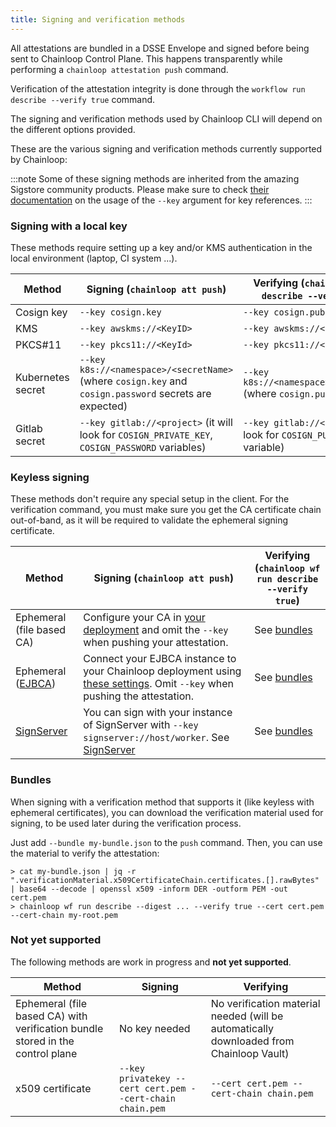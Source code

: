 ```yaml
---
title: Signing and verification methods
---
```


All attestations are bundled in a DSSE Envelope and signed before being sent to Chainloop Control Plane. This happens transparently while performing a `chainloop attestation push` command.

Verification of the attestation integrity is done through the `workflow run describe --verify true` command.

The signing and verification methods used by Chainloop CLI will depend on the different options provided.

These are the various signing and verification methods currently supported by Chainloop:

:::note
Some of these signing methods are inherited from the amazing Sigstore community products. Please make sure to check 
[their documentation](https://docs.sigstore.dev/signing/signing_with_blobs/#signing-with-a-key) on the usage of the `--key` argument for key references.
:::

### Signing with a local key
These methods require setting up a key and/or KMS authentication in the local environment (laptop, CI system ...).

| Method            | Signing (`chainloop att push`)                                                                         | Verifying (`chainloop wf run describe --verify true`)                      |
|-------------------|--------------------------------------------------------------------------------------------------------|----------------------------------------------------------------------------| 
| Cosign key        | `--key cosign.key`                                                                                     | `--key cosign.pub`                                                         |
| KMS               | `--key awskms://<KeyID>`                                                                               | `--key awskms://<KeyID>`                                                   | 
| PKCS#11           | `--key pkcs11://<KeyId>`                                                                               | `--key pkcs11://<KeyId>`                                                   |
| Kubernetes secret | `--key k8s://<namespace>/<secretName>` (where `cosign.key` and `cosign.password` secrets are expected) | `--key k8s://<namespace>/<secretName>` (where `cosign.pub` is expected)    |
| Gitlab secret     | `--key gitlab://<project>` (it will look for `COSIGN_PRIVATE_KEY`, `COSIGN_PASSWORD` variables)        | `--key gitlab://<project>` (it will look for `COSIGN_PUBLIC_KEY` variable) |

### Keyless signing
These methods don't require any special setup in the client. For the verification command, you must make sure you get the CA certificate chain out-of-band, as it will be required to validate the ephemeral signing certificate.

| Method                                                     | Signing (`chainloop att push`)                                                                                                                                                                                                                     | Verifying (`chainloop wf run describe --verify true`) |
|------------------------------------------------------------|----------------------------------------------------------------------------------------------------------------------------------------------------------------------------------------------------------------------------------------------------|-------------------------------------------------------|
| Ephemeral (file based CA)                                  | Configure your CA in [your deployment](https://github.com/chainloop-dev/chainloop/blob/main/deployment/chainloop/templates/controlplane/file_ca.secret.yaml) and omit the `--key` when pushing your attestation.                                   | See [bundles](#bundles)                               |
| Ephemeral ([EJBCA](https://github.com/Keyfactor/ejbca-ce)) | Connect your EJBCA instance to your Chainloop deployment using [these settings](https://github.com/chainloop-dev/chainloop/blob/main/deployment/chainloop/templates/controlplane/ejbca_ca.secret.yaml). Omit `--key` when pushing the attestation. | See [bundles](#bundles)                               |
| [SignServer](https://www.signserver.org/)                  | You can sign with your instance of SignServer with `--key signserver://host/worker`. See [SignServer](../guides/signserver)                                                                                                                        | See [bundles](#bundles)                               |


### Bundles 
When signing with a verification method that supports it (like keyless with ephemeral certificates), you can download the verification material used for signing, to be used later during the verification process.

Just add `--bundle my-bundle.json` to the `push` command. Then, you can use the material to verify the attestation:
```
> cat my-bundle.json | jq -r ".verificationMaterial.x509CertificateChain.certificates.[].rawBytes" | base64 --decode | openssl x509 -inform DER -outform PEM -out cert.pem
> chainloop wf run describe --digest ... --verify true --cert cert.pem --cert-chain my-root.pem
```

### Not yet supported

The following methods are work in progress and **not yet supported**.

| Method                                                                         | Signing                                                   | Verifying                                                                               |
|--------------------------------------------------------------------------------|-----------------------------------------------------------|-----------------------------------------------------------------------------------------|
| Ephemeral (file based CA) with verification bundle stored in the control plane | No key needed                                             | No verification material needed (will be automatically downloaded from Chainloop Vault) | 
| x509 certificate                                                               | `--key privatekey --cert cert.pem --cert-chain chain.pem` | `--cert cert.pem --cert-chain chain.pem`                                                | 
